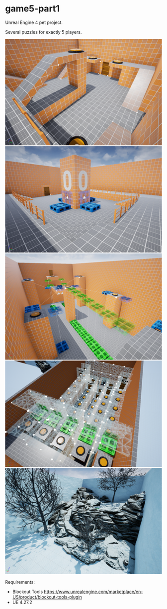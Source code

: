 # game5-part1

Unreal Engine 4 pet project.

Several puzzles for exactly 5 players.

![ScreenShot 1](ScreenShot00004.png?raw=true "ScreenShot 1")
![ScreenShot 2](ScreenShot00003.png?raw=true "ScreenShot 2")
![ScreenShot 3](ScreenShot00002.png?raw=true "ScreenShot 3")
![ScreenShot 4](ScreenShot00001.png?raw=true "ScreenShot 4")
![ScreenShot 5](ScreenShot00000.png?raw=true "ScreenShot 5")

Requirements:
* Blockout Tools https://www.unrealengine.com/marketplace/en-US/product/blockout-tools-plugin
* UE 4.27.2
